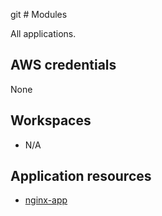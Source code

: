 git # Modules

All applications.

## AWS credentials

None

## Workspaces

- N/A

## Application resources

- [nginx-app](./nginx-app/README.md)
